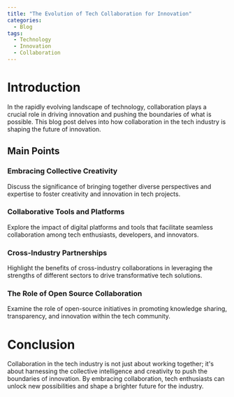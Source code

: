 ```yaml
---
title: "The Evolution of Tech Collaboration for Innovation"
categories:
  - Blog
tags:
  - Technology
  - Innovation
  - Collaboration
---
```


# Introduction
In the rapidly evolving landscape of technology, collaboration plays a crucial role in driving innovation and pushing the boundaries of what is possible. This blog post delves into how collaboration in the tech industry is shaping the future of innovation.

## Main Points
### Embracing Collective Creativity
Discuss the significance of bringing together diverse perspectives and expertise to foster creativity and innovation in tech projects.

### Collaborative Tools and Platforms
Explore the impact of digital platforms and tools that facilitate seamless collaboration among tech enthusiasts, developers, and innovators.

### Cross-Industry Partnerships
Highlight the benefits of cross-industry collaborations in leveraging the strengths of different sectors to drive transformative tech solutions.

### The Role of Open Source Collaboration
Examine the role of open-source initiatives in promoting knowledge sharing, transparency, and innovation within the tech community.

# Conclusion
Collaboration in the tech industry is not just about working together; it's about harnessing the collective intelligence and creativity to push the boundaries of innovation. By embracing collaboration, tech enthusiasts can unlock new possibilities and shape a brighter future for the industry.